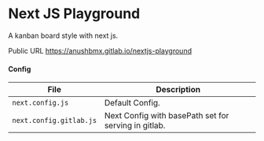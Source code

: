 # Next JS Playground 
A kanban board style with next js.


Public URL https://anushbmx.gitlab.io/nextjs-playground


#### Config

| File | Description|
|----|----|
|`next.config.js` | Default Config.  |
|`next.config.gitlab.js` | Next Config with basePath set for serving in gitlab.  |


